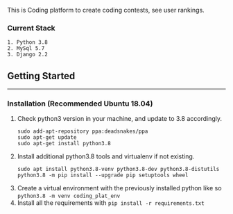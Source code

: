 This is Coding platform to create coding contests, see user rankings.

### Current Stack

    1. Python 3.8
    2. MySql 5.7
    3. Django 2.2

## Getting Started

---

### Installation (Recommended Ubuntu 18.04)

1. Check python3 version in your machine, and update to 3.8 accordingly.
    ```
    sudo add-apt-repository ppa:deadsnakes/ppa
    sudo apt-get update
    sudo apt-get install python3.8
    ```
2. Install additional python3.8 tools and virtualenv if not existing.
    ```
    sudo apt install python3.8-venv python3.8-dev python3.8-distutils
    python3.8 -m pip install --upgrade pip setuptools wheel
    ```
3. Create a virtual environment with the previously installed python like so
    `python3.8 -m venv coding_plat_env`
4. Install all the requirements with
    `pip install -r requirements.txt`
    
